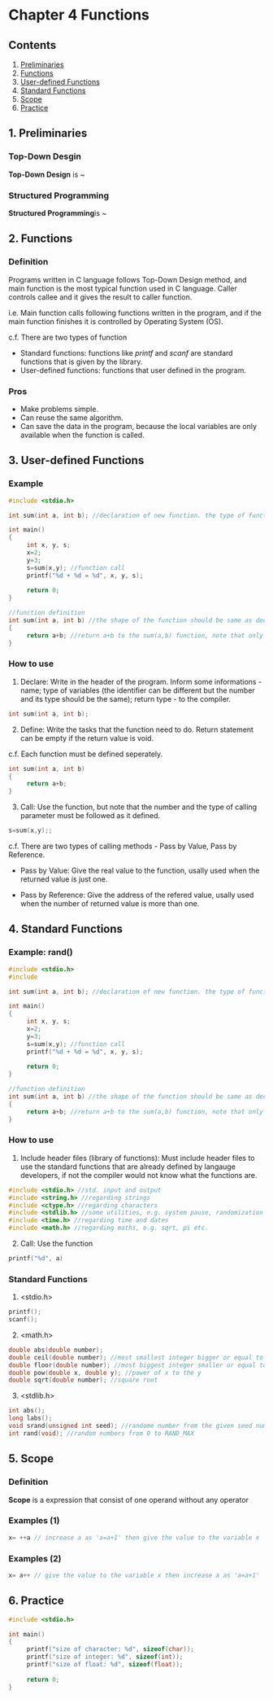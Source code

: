 # Chapter 4 Functions

## Contents
1. [Preliminaries](#1-preliminaries)
2. [Functions](#2-functions)
3. [User-defined Functions](#3-user-defined-functions)
4. [Standard Functions](#4-standard-functions)
5. [Scope](#5-scope)
6. [Practice](#6-practice)

## 1. Preliminaries
### Top-Down Desgin
**Top-Down Design** is ~

### Structured Programming
**Structured Programming**is ~

## 2. Functions
### Definition

Programs written in C language follows Top-Down Design method, and main function is the most typical function used in C language. Caller controls callee and it gives the result to caller function.

i.e. Main function calls following functions written in the program, and if the main function finishes it is controlled by Operating System (OS).

c.f. There are two types of function
- Standard functions: functions like _printf_ and _scanf_ are standard functions that is given by the library.
- User-defined functions: functions that user defined in the program.

### Pros
- Make problems simple.
- Can reuse the same algorithm.
- Can save the data in the program, because the local variables are only available when the function is called.

## 3. User-defined Functions
### Example
```c
#include <stdio.h>

int sum(int a, int b); //declaration of new function. the type of function and variable should be identical through the program, but the variable name can be different

int main()
{
     int x, y, s;
     x=2;
     y=3;
     s=sum(x,y); //function call
     printf("%d + %d = %d", x, y, s);
     
     return 0;
}

//function definition
int sum(int a, int b) //the shape of the function should be same as declaration stage
{
     return a+b; //return a+b to the sum(a,b) function, note that only one value can be returned.
}
```

### How to use
1) Declare: Write in the header of the program. Inform some informations - name; type of variables (the identifier can be different but the number and its type should be the same); return type - to the compiler.

```c
int sum(int a, int b);
```

2) Define: Write the tasks that the function need to do. Return statement can be empty if the return value is void.

c.f. Each function must be defined seperately.

```c
int sum(int a, int b)
{
     return a+b;
}
```

3) Call: Use the function, but note that the number and the type of calling parameter must be followed as it defined.

```c
s=sum(x,y);;
```

c.f. There are two types of calling methods - Pass by Value, Pass by Reference.
- Pass by Value: Give the real value to the function, usally used when the returned value is just one.

- Pass by Reference: Give the address of the refered value, usally used when the number of returned value is more than one.

## 4. Standard Functions
### Example: rand()
```c
#include <stdio.h>
#include 

int sum(int a, int b); //declaration of new function. the type of function and variable should be identical through the program, but the variable name can be different

int main()
{
     int x, y, s;
     x=2;
     y=3;
     s=sum(x,y); //function call
     printf("%d + %d = %d", x, y, s);
     
     return 0;
}

//function definition
int sum(int a, int b) //the shape of the function should be same as declaration stage
{
     return a+b; //return a+b to the sum(a,b) function, note that only one value can be returned.
}
```

### How to use
1) Include header files (library of functions): Must include header files to use the standard functions that are already defined by langauge developers, if not the compiler would not know what the functions are.

```c
#include <stdio.h> //std. input and output
#include <string.h> //regarding strings
#include <ctype.h> //regarding characters
#include <stdlib.h> //some utilities, e.g. system pause, randomization etc.
#include <time.h> //regarding time and dates
#include <math.h> //regarding maths, e.g. sqrt, pi etc.
```

2) Call: Use the function

```c
printf("%d", a)
```

### Standard Functions
1) <stdio.h> 

```c
printf();
scanf();
```

2) <math.h>

```c
double abs(double number);
double ceil(double number); //most smallest integer bigger or equal to the given number
double floor(double number); //most biggest integer smaller or equal to the given number
double pow(double x, double y); //power of x to the y
double sqrt(double number); //square root
```

3) <stdlib.h>

```c
int abs();
long labs();
void srand(unsigned int seed); //randome number from the given seed number
int rand(void); //random numbers from 0 to RAND_MAX
```

## 5. Scope
### Definition

**Scope** is a expression that consist of one operand without any operator

### Examples (1)
```c
x= ++a // increase a as 'a=a+1' then give the value to the variable x
```

### Examples (2)
```c
x= a++ // give the value to the variable x then increase a as 'a=a+1'
```

## 6. Practice
```c
#include <stdio.h>

int main()
{
     printf("size of character: %d", sizeof(char));
     printf("size of integer: %d", sizeof(int));
     printf("size of float: %d", sizeof(float));
     
     return 0;  
}
```
